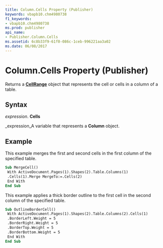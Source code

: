 ```yaml
---
title: Column.Cells Property (Publisher)
keywords: vbapb10.chm4980738
f1_keywords:
- vbapb10.chm4980738
ms.prod: publisher
api_name:
- Publisher.Column.Cells
ms.assetid: 6c8b33f9-61f0-086c-1ceb-996221aa3a02
ms.date: 06/08/2017
---
```



# Column.Cells Property (Publisher)

Returns a  **[CellRange](Publisher.CellRange.md)** object that represents the cell or cells in a column of a table.


## Syntax

 _expression_. **Cells**

 _expression_A variable that represents a  **Column** object.


## Example

This example merges the first and second cells in the first column of the specified table.


```vb
Sub MergeCell() 
 With ActiveDocument.Pages(1).Shapes(2).Table.Columns(1) 
 .Cells(1).Merge MergeTo:=.Cells(2) 
 End With 
End Sub
```

This example applies a thick border outline to the first cell in the second column of the specified table.




```vb
Sub OutlineBorderCell() 
 With ActiveDocument.Pages(1).Shapes(2).Table.Columns(2).Cells(1) 
 .BorderLeft.Weight = 5 
 .BorderRight.Weight = 5 
 .BorderTop.Weight = 5 
 .BorderBottom.Weight = 5 
 End With 
End Sub
```


